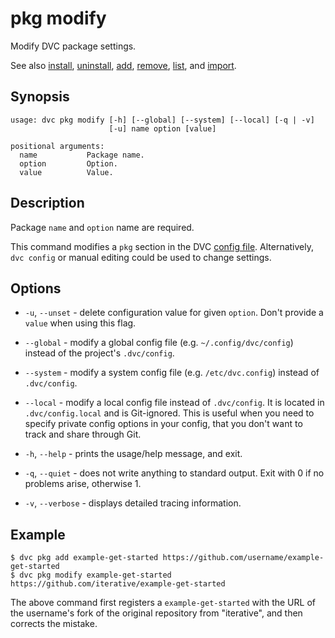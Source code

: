 # pkg modify

Modify DVC package settings.

See also [install](/doc/commands-reference/pkg-install),
[uninstall](/doc/commands-reference/pkg-uninstall),
[add](/doc/commands-reference/pkg-add),
[remove](/doc/commands-reference/pkg-remove),
[list](/doc/commands-reference/pkg-list), and
[import](/doc/commands-reference/pkg-import).

## Synopsis

```usage
usage: dvc pkg modify [-h] [--global] [--system] [--local] [-q | -v]
                      [-u] name option [value]

positional arguments:
  name           Package name.
  option         Option.
  value          Value.
```

## Description

Package `name` and `option` name are required.

This command modifies a `pkg` section in the DVC
[config file](/doc/user-guide/dvc-files-and-directories). Alternatively,
`dvc config` or manual editing could be used to change settings.

## Options

- `-u`, `--unset` - delete configuration value for given `option`. Don't provide
  a `value` when using this flag.

- `--global` - modify a global config file (e.g. `~/.config/dvc/config`) instead
  of the project's `.dvc/config`.

- `--system` - modify a system config file (e.g. `/etc/dvc.config`) instead of
  `.dvc/config`.

- `--local` - modify a local config file instead of `.dvc/config`. It is located
  in `.dvc/config.local` and is Git-ignored. This is useful when you need to
  specify private config options in your config, that you don't want to track
  and share through Git.

- `-h`, `--help` - prints the usage/help message, and exit.

- `-q`, `--quiet` - does not write anything to standard output. Exit with 0 if
  no problems arise, otherwise 1.

- `-v`, `--verbose` - displays detailed tracing information.

## Example

```dvc
$ dvc pkg add example-get-started https://github.com/username/example-get-started
$ dvc pkg modify example-get-started https://github.com/iterative/example-get-started
```

The above command first registers a `example-get-started` with the URL of the
username's fork of the original repository from "iterative", and then corrects
the mistake.
